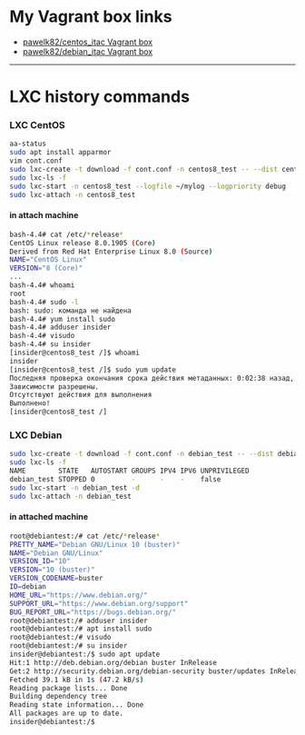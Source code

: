 # My Vagrant box links

- [pawelk82/centos_itac Vagrant box](https://app.vagrantup.com/pawelk82/boxes/centos_itac)
- [pawelk82/debian_itac Vagrant box](https://app.vagrantup.com/pawelk82/boxes/debian_itac)

---
# LXC history commands

### LXC CentOS

```bash
aa-status 
sudo apt install apparmor
vim cont.conf 
sudo lxc-create -t download -f cont.conf -n centos8_test -- --dist centos --release 8 --arch amd64
sudo lxc-ls -f
sudo lxc-start -n centos8_test --logfile ~/mylog --logpriority debug
sudo lxc-attach -n centos8_test 
```
#### in attach machine

```bash
bash-4.4# cat /etc/*release*
CentOS Linux release 8.0.1905 (Core) 
Derived from Red Hat Enterprise Linux 8.0 (Source)
NAME="CentOS Linux"
VERSION="8 (Core)"
...
bash-4.4# whoami
root
bash-4.4# sudo -l
bash: sudo: команда не найдена
bash-4.4# yum install sudo
bash-4.4# adduser insider
bash-4.4# visudo
bash-4.4# su insider
[insider@centos8_test /]$ whoami
insider
[insider@centos8_test /]$ sudo yum update
Последняя проверка окончания срока действия метаданных: 0:02:38 назад, Вс 03 ноя 2019 15:46:08.
Зависимости разрешены.
Отсутствуют действия для выполнения
Выполнено!
[insider@centos8_test /]
```
### LXC Debian

```bash
sudo lxc-create -t download -f cont.conf -n debian_test -- --dist debian --release buster --arch amd64
sudo lxc-ls -f
NAME        STATE   AUTOSTART GROUPS IPV4 IPV6 UNPRIVILEGED 
debian_test STOPPED 0         -      -    -    false 
sudo lxc-start -n debian_test -d
sudo lxc-attach -n debian_test
```
#### in attached machine

```bash
root@debiantest:/# cat /etc/*release*
PRETTY_NAME="Debian GNU/Linux 10 (buster)"
NAME="Debian GNU/Linux"
VERSION_ID="10"
VERSION="10 (buster)"
VERSION_CODENAME=buster
ID=debian
HOME_URL="https://www.debian.org/"
SUPPORT_URL="https://www.debian.org/support"
BUG_REPORT_URL="https://bugs.debian.org/"
root@debiantest:/# adduser insider
root@debiantest:/# apt install sudo
root@debiantest:/# visudo
root@debiantest:/# su insider
insider@debiantest:/$ sudo apt update
Hit:1 http://deb.debian.org/debian buster InRelease
Get:2 http://security.debian.org/debian-security buster/updates InRelease [39.1 kB]
Fetched 39.1 kB in 1s (47.2 kB/s)   
Reading package lists... Done
Building dependency tree       
Reading state information... Done
All packages are up to date.
insider@debiantest:/$ 
```

